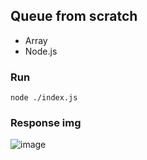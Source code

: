 ## Queue from scratch

- Array
- Node.js

### Run
```shell
node ./index.js
```

### Response img

![image](https://user-images.githubusercontent.com/24902525/128390134-8deb5e8e-410f-4d46-b7d8-20709472d090.png)
